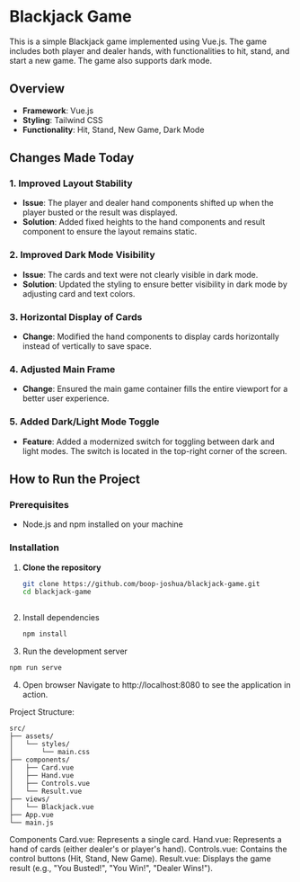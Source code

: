 # Blackjack Game

This is a simple Blackjack game implemented using Vue.js. The game includes both player and dealer hands, with functionalities to hit, stand, and start a new game. The game also supports dark mode.

## Overview

- **Framework**: Vue.js
- **Styling**: Tailwind CSS
- **Functionality**: Hit, Stand, New Game, Dark Mode

## Changes Made Today

### 1. Improved Layout Stability

- **Issue**: The player and dealer hand components shifted up when the player busted or the result was displayed.
- **Solution**: Added fixed heights to the hand components and result component to ensure the layout remains static.

### 2. Improved Dark Mode Visibility

- **Issue**: The cards and text were not clearly visible in dark mode.
- **Solution**: Updated the styling to ensure better visibility in dark mode by adjusting card and text colors.

### 3. Horizontal Display of Cards

- **Change**: Modified the hand components to display cards horizontally instead of vertically to save space.

### 4. Adjusted Main Frame

- **Change**: Ensured the main game container fills the entire viewport for a better user experience.

### 5. Added Dark/Light Mode Toggle

- **Feature**: Added a modernized switch for toggling between dark and light modes. The switch is located in the top-right corner of the screen.

## How to Run the Project

### Prerequisites

- Node.js and npm installed on your machine

### Installation

1. **Clone the repository**
   ```bash
   git clone https://github.com/boop-joshua/blackjack-game.git
   cd blackjack-game
  
2. Install dependencies
   ```bash
   npm install

3. Run the development server
  ```bash
  npm run serve
  ```
4. Open browser
   Navigate to http://localhost:8080 to see the application in action.

Project Structure:

```text
src/
├── assets/
│   └── styles/
│       └── main.css
├── components/
│   ├── Card.vue
│   ├── Hand.vue
│   ├── Controls.vue
│   └── Result.vue
├── views/
│   └── Blackjack.vue
├── App.vue
└── main.js
```
Components
Card.vue: Represents a single card.
Hand.vue: Represents a hand of cards (either dealer's or player's hand).
Controls.vue: Contains the control buttons (Hit, Stand, New Game).
Result.vue: Displays the game result (e.g., "You Busted!", "You Win!", "Dealer Wins!").


